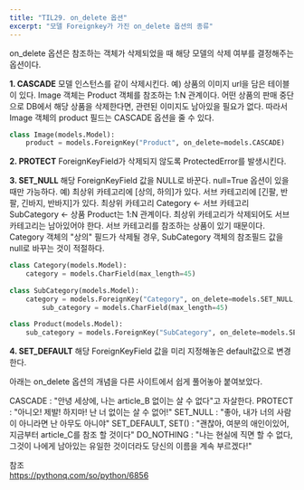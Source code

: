 ```yaml
---
title: "TIL29. on_delete 옵션"
excerpt: "모델 Foreignkey가 가진 on_delete 옵션의 종류"
---
```


on_delete 옵션은 참조하는 객체가 삭제되었을 때 해당 모델의 삭제 여부를 결정해주는 옵션이다.

**1. CASCADE**
모델 인스턴스를 같이 삭제시킨다.
예) 상품의 이미지 url을 담은 테이블이 있다. 
Image 객체는 Product 객체를 참조하는 1:N 관계이다. 어떤 상품의 판매 중단으로 DB에서 해당 상품을 삭제한다면, 관련된 이미지도 남아있을 필요가 없다. 따라서 Image 객체의 product 필드는 CASCADE 옵션을 줄 수 있다.

```python
class Image(models.Model):
	product = models.ForeignKey("Product", on_delete=models.CASCADE)
```

**2. PROTECT**
ForeignKeyField가 삭제되지 않도록 ProtectedError를 발생시킨다.


**3. SET_NULL**
해당 ForeignKeyField 값을 NULL로 바꾼다. null=True 옵션이 있을 때만 가능하다. 
예) 최상위 카테고리에 [상의, 하의]가 있다. 서브 카테고리에 [긴팔, 반팔, 긴바지, 반바지]가 있다. 최상위 카테고리 Category <- 서브 카테고리 SubCategory <- 상품 Product는 1:N 관계이다. 최상위 카테고리가 삭제되어도 서브 카테고리는 남아있어야 한다. 서브 카테고리를 참조하는 상품이 있기 때문이다. Category 객체의 "상의" 필드가 삭제될 경우, SubCategory 객체의 참조필드 값을 null로 바꾸는 것이 적절하다. 

```python
class Category(models.Model):
	category = models.CharField(max_length=45)
    
class SubCategory(models.Model):
	category = models.ForeignKey("Category", on_delete=models.SET_NULL, null=True)
    	sub_category = models.CharField(max_length=45)
        
class Product(models.Model):
	sub_category = models.ForeignKey("SubCategory", on_delete=models.SET_NULL, null=True)
```

**4. SET_DEFAULT**
해당 ForeignKeyField 값을 미리 지정해놓은 default값으로 변경한다.



아래는 on_delete 옵션의 개념을 다른 사이트에서 쉽게 풀어놓아 붙여보았다.

CASCADE : "안녕 세상에, 나는 article_B 없이는 살 수 없다"고 자살한다.
PROTECT : "아니오! 제발! 하지마! 난 너 없이는 살 수 없어!" 
SET_NULL : "좋아, 내가 너의 사람이 아니라면 난 아무도 아니야"
SET_DEFAULT, SET() : "괜찮아, 여분의 애인이있어, 지금부터 article_C를 참조 할 것이다"
DO_NOTHING : "나는 현실에 직면 할 수 없다, 그것이 나에게 남아있는 유일한 것이더라도 당신의 이름을 계속 부르겠다!"

참조<br>
https://pythonq.com/so/python/6856


